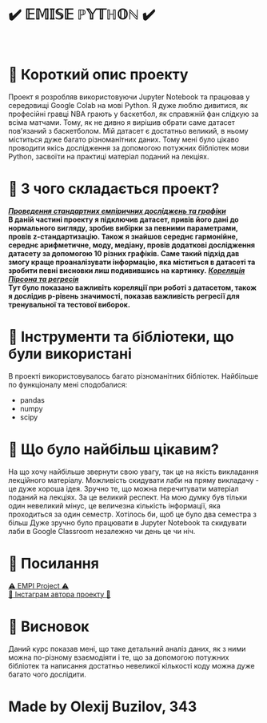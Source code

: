 
# :heavy_check_mark: 𝔼𝕄𝕀𝕊𝔼 ℙ𝕐𝕋ℍ𝕆ℕ :heavy_check_mark:
<br>

# :thought_balloon: Короткий опис проекту 
Проект я розробляв використовуючи Jupyter Notebook та працював у середовищі Google Colab на мові Python. Я дуже люблю дивитися, як професійні гравці NBA грають у баскетбол, як справжній фан слідкую за всіма матчами. Тому, як не дивно я вирішив обрати саме датасет пов'язаний з баскетболом. Мій датасет є достатньо великий, в ньому міститься дуже багато різноманітних даних. Тому мені було цікаво проводити якісь дослідження за допомогою потужних бібліотек мови Python, засвоїти на практиці матеріал поданий на лекціях.

# :thought_balloon: З чого складається проект?
<a href="https://colab.research.google.com/drive/1D_QTWzQgy6MT9t7GpYVpQTFya6xO7qMc"><b><i>Проведення стандартних емпіричних досліджень та графіки</b></i></a><br>
**В даній частині проекту я підключив датасет, привів його дані до нормального вигляду, зробив вибірки за певними параметрами, провів z-стандартизацію. Також я знайшов середнє гармонійне, середнє арифметичне, моду, медіану, провів додаткові дослідження датасету за допомогою 10 різних графіків. Саме такий підхід дав змогу краще проаналізувати інформацію, яка міститься в датасеті та зробити певні висновки лиш подивившись на картинку.**
<a href="https://colab.research.google.com/drive/1p8DVHyyXRAcvQVdT3JfZ55daFQRZzhnX"><b><i>Кореляція Пірсона та регресія</b></i></a><br>
**Тут було показано важливіть кореляції при роботі з датасетом, також я дослідив p-рівень значимості, показав важливість регресії для тренувальної та тестової виборок.**

# :thought_balloon: Інструменти та бібліотеки, що були використані
В проекті використовувалось багато різноманітних бібліотек. Найбільше по функціоналу мені сподобалися:
* pandas
* numpy
* scipy

# :thought_balloon: Що було найбільш цікавим?
На що хочу найбільше звернути свою увагу, так це на якість викладання лекційного матеріалу. Можливість скидувати лаби на пряму викладачу - це дуже хороша ідея. Зручно те, що можна перечитувати матеріал поданий на лекціях. За це великий респект. На мою думку був тільки один невеликий мінус, це величезна кількість інформації, яка проходиться за один семестр. Хотілось би, щоб це було два семестра з більш 
Дуже зручно було працювати в Jupyter Notebook та скидувати лаби в Google Classroom незалежно чи день це чи ніч.

# :paperclip: Посилання
<a href="https://colab.research.google.com/drive/1D_QTWzQgy6MT9t7GpYVpQTFya6xO7qMc">:warning: EMPI Project :warning:</a><br>
<a href="https://colab.research.google.com/drive/1p8DVHyyXRAcvQVdT3JfZ55daFQRZzhnX">:santa: Інстаграм автора проекту :santa:</a><br>

# :thought_balloon: Висновок
Даний курс показав мені, що таке детальний аналіз даних, як з ними можна по-різному взаємодіяти і те, що за допомогою потужних бібліотек та написання достатньо невеликої кількості коду можна дуже багато чого дослідити.

# Made by Olexij Buzilov, 343

